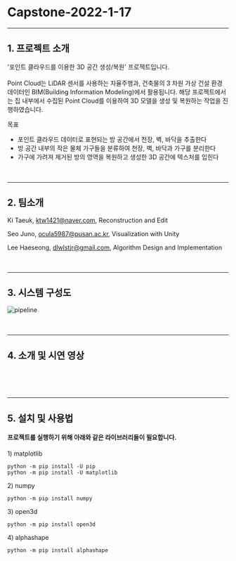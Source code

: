 # Capstone-2022-1-17

***
## 1. 프로젝트 소개

'포인트 클라우드를 이용한 3D 공간 생성/복원' 프로젝트입니다.<br/><br/>
Point Cloud는 LiDAR 센서를 사용하는 자율주행과, 건축물의 3 차원 가상 건설 환경 데이터인 BIM(Building Information Modeling)에서 활용됩니다. 해당 프로젝트에서는 집 내부에서 수집된 Point Cloud를 이용하여 3D 모델을 생성 및 복원하는 작업을 진행하였습니다.

목표
- 포인트 클라우드 데이터로 표현되는 방 공간에서 천장, 벽, 바닥을 추출한다
- 방 공간 내부의 작은 물체 가구들을 분류하여 천장, 벽, 바닥과 가구를 분리한다
- 가구에 가려져 제거된 방의 영역을 복원하고 생성한 3D 공간에 텍스처를 입힌다
<br/><br/><br/>
***
## 2. 팀소개

Ki Taeuk, ktw1421@naver.com, Reconstruction and Edit

Seo Juno, ocula5987@pusan.ac.kr, Visualization with Unity

Lee Haeseong, dlwlstjr@gmail.com, Algorithm Design and Implementation
<br/><br/><br/>
***
## 3. 시스템 구성도
![pipeline](https://user-images.githubusercontent.com/79833715/195857077-31bbe2da-45f3-46b3-9ac1-b18ac7e92ac5.png)
<br/><br/><br/>
***
## 4. 소개 및 시연 영상

<br/><br/><br/>
***
## 5. 설치 및 사용법

#### 프로젝트를 실행하기 위해 아래와 같은 라이브러리들이 필요합니다. 
1\) matplotlib
```
python -m pip install -U pip
python -m pip install -U matplotlib
```
2\) numpy
```
python -m pip install numpy
```
3\) open3d
```
python -m pip install open3d
```
4\) alphashape
```
python -m pip install alphashape
```
